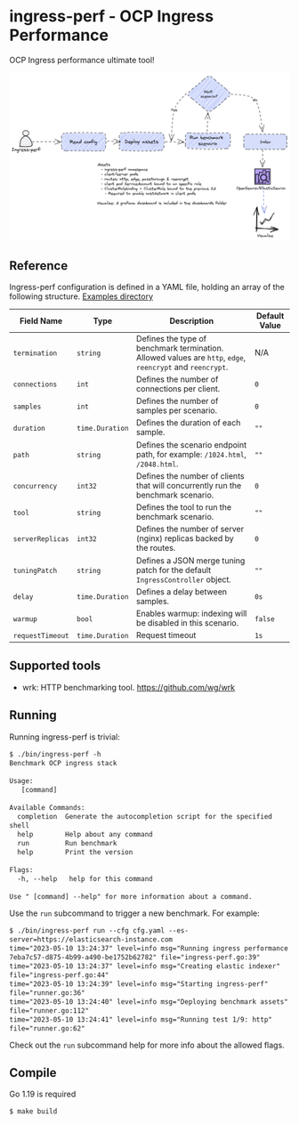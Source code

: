 # ingress-perf - OCP Ingress Performance

OCP Ingress performance ultimate tool!

![diagram](doc-assets/diagram.png)

## Reference

Ingress-perf configuration is defined in a YAML file, holding an array of the following structure. [Examples directory](./config)

| Field Name       | Type             | Description                                                                                              | Default Value |
|------------------|------------------|----------------------------------------------------------------------------------------------------------|---------------|
| `termination`    | `string`         | Defines the type of benchmark termination. Allowed values are `http`, `edge`, `reencrypt` and `reencrypt`. | N/A           |
| `connections`    | `int`            | Defines the number of connections per client.                                                            | `0`           |
| `samples`        | `int`            | Defines the number of samples per scenario.                                                              | `0`           |
| `duration`       | `time.Duration`  | Defines the duration of each sample.                                                                     | `""`          |
| `path`           | `string`         | Defines the scenario endpoint path, for example: `/1024.html`, `/2048.html`.                              | `""`          |
| `concurrency`    | `int32`          | Defines the number of clients that will concurrently run the benchmark scenario.                        | `0`           |
| `tool`           | `string`         | Defines the tool to run the benchmark scenario.                                                         | `""`          |
| `serverReplicas` | `int32`          | Defines the number of server (nginx) replicas backed by the routes.                                      | `0`           |
| `tuningPatch`    | `string`         | Defines a JSON merge tuning patch for the default `IngressController` object.                            | `""`          |
| `delay`          | `time.Duration`  | Defines a delay between samples.                                                                         | `0s`          |
| `warmup`         | `bool`           | Enables warmup: indexing will be disabled in this scenario.                                              | `false`       |
| `requestTimeout` | `time.Duration`  | Request timeout                                                                                          | `1s`       |

## Supported tools

- wrk: HTTP benchmarking tool. https://github.com/wg/wrk

## Running

Running ingress-perf is trivial:

```console
$ ./bin/ingress-perf -h
Benchmark OCP ingress stack

Usage:
   [command]

Available Commands:
  completion  Generate the autocompletion script for the specified shell
  help        Help about any command
  run         Run benchmark
  help        Print the version

Flags:
  -h, --help   help for this command

Use " [command] --help" for more information about a command.
```

Use the `run` subcommand to trigger a new benchmark. For example:

```console
$ ./bin/ingress-perf run --cfg cfg.yaml --es-server=https://elasticsearch-instance.com
time="2023-05-10 13:24:37" level=info msg="Running ingress performance 7eba7c57-d875-4b99-a490-be1752b62782" file="ingress-perf.go:39"
time="2023-05-10 13:24:37" level=info msg="Creating elastic indexer" file="ingress-perf.go:44"
time="2023-05-10 13:24:39" level=info msg="Starting ingress-perf" file="runner.go:36"
time="2023-05-10 13:24:40" level=info msg="Deploying benchmark assets" file="runner.go:112"
time="2023-05-10 13:24:41" level=info msg="Running test 1/9: http" file="runner.go:62"
```

Check out the `run` subcommand help for more info about the allowed flags.

## Compile

Go 1.19 is required

```console
$ make build
```
